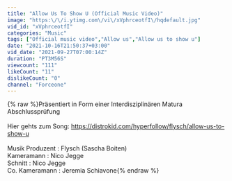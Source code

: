 ```yaml
---
title: "Allow Us To Show U (Official Music Video)"
image: "https:\/\/i.ytimg.com\/vi\/xVphrceotfI\/hqdefault.jpg"
vid_id: "xVphrceotfI"
categories: "Music"
tags: ["Official music video","Allow us","Allow us to show u"]
date: "2021-10-16T21:50:37+03:00"
vid_date: "2021-09-27T07:00:14Z"
duration: "PT3M56S"
viewcount: "111"
likeCount: "11"
dislikeCount: "0"
channel: "Forceone"
---
```

{% raw %}Präsentiert in Form einer Interdisziplinären Matura Abschlussprüfung <br /><br />Hier gehts zum Song: <a rel="nofollow" target="blank" href="https://distrokid.com/hyperfollow/flysch/allow-us-to-show-u">https://distrokid.com/hyperfollow/flysch/allow-us-to-show-u</a><br /><br />Musik Produzent : Flysch (Sascha Boiten)<br />Kameramann : Nico Jegge<br />Schnitt : Nico Jegge<br />Co. Kameramann : Jeremia Schiavone{% endraw %}
